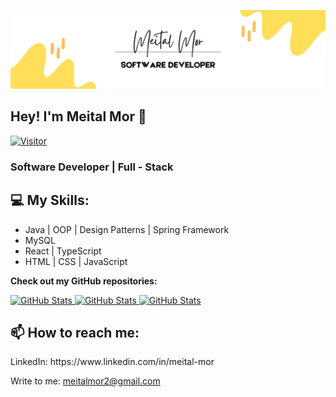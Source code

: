 ![Meital Mor Banner Image](./MeitalMor1.png)
<!-- <h2 align='center'>Meital Mor</h2>
<p align='center'><b>Software Developer</b></p> -->

<h2>Hey! I'm Meital Mor 👋</h2>

[![Visitor](https://visitor-badge.laobi.icu/badge?page_id=MeitalMOR.MeitalMOR)](https://github.com/https://github.com/MeitalMOR) 

<h3> Software Developer | Full - Stack</h3>

<h2>💻 My Skills:</h2>

- Java | OOP | Design Patterns | Spring Framework
- MySQL
- React | TypeScript
- HTML | CSS | JavaScript

__Check out my GitHub repositories:__

<div>
  <p>
    <a href="https://github.com/MeitalMOR/coupon-project-spring">
      <img src="https://github-readme-stats.vercel.app/api/pin/?username=MeitalMor&repo=coupon-project-spring" alt="GitHub Stats" />
    </a>
    <a href="https://github.com/MeitalMOR/books-authors-spring-web">
      <img src="https://github-readme-stats.vercel.app/api/pin/?username=MeitalMor&repo=books-authors-spring-web" alt="GitHub Stats" />
    </a>
    <a href="https://github.com/MeitalMOR/coupon-project-BACKEND">
      <img src="https://github-readme-stats.vercel.app/api/pin/?username=MeitalMor&repo=coupon-project-BACKEND" alt="GitHub Stats" />
    </a>
  </p>
</div>

<h2>📫 How to reach me:</h2>
LinkedIn: https://www.linkedin.com/in/meital-mor

Write to me: [meitalmor2@gmail.com](mailto:meitalmor2.com)

